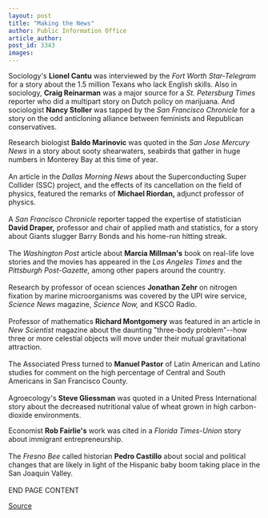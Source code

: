 ```yaml
---
layout: post
title: "Making the News"
author: Public Information Office
article_author: 
post_id: 3343
images:
---
```


<p>
  Sociology's <b>Lionel Cantu</b> was interviewed by the <i>Fort Worth Star-Telegram</i> for a story about the 1.5 million Texans who lack English skills. Also in sociology, <b>Craig Reinarman</b> was a major source for a <i>St. Petersburg Times</i> reporter who did a multipart story on Dutch policy on marijuana. And sociologist <b>Nancy Stoller</b> was tapped by the <i>San Francisco Chronicle</i> for a story on the odd anticloning alliance between feminists and Republican conservatives.
</p>
<p>
  Research biologist <b>Baldo Marinovic</b> was quoted in the <i>San Jose Mercury News</i> in a story about sooty shearwaters, seabirds that gather in huge numbers in Monterey Bay at this time of year.<br>
  <br>
  An article in the <i>Dallas Morning News</i> about the Superconducting Super Collider (SSC) project, and the effects of its cancellation on the field of physics, featured the remarks of <b>Michael Riordan,</b> adjunct professor of physics.<br>
  <br>
  A <i>San Francisco Chronicle</i> reporter tapped the expertise of statistician <b>David Draper,</b> professor and chair of applied math and statistics, for a story about Giants slugger Barry Bonds and his home-run hitting streak.<br>
  <br>
  The <i>Washington Post</i> article about <b>Marcia Millman's</b> book on real-life love stories and the movies has appeared in the <i>Los Angeles Times</i> and the <i>Pittsburgh Post-Gazette,</i> among other papers around the country.<br>
  <br>
  Research by professor of ocean sciences <b>Jonathan Zehr</b> on nitrogen fixation by marine microorganisms was covered by the UPI wire service, <i>Science News</i> magazine, <i>Science Now,</i> and KSCO Radio.<br>
  <br>
  Professor of mathematics <b>Richard Montgomery</b> was featured in an article in <i>New Scientist</i> magazine about the daunting "three-body problem"--how three or more celestial objects will move under their mutual gravitational attraction.<br>
  <br>
  The Associated Press turned to <b>Manuel Pastor</b> of Latin American and Latino studies for comment on the high percentage of Central and South Americans in San Francisco County.<br>
  <br>
  Agroecology's <b>Steve Gliessman</b> was quoted in a United Press International story about the decreased nutritional value of wheat grown in high carbon-dioxide environments.
</p>
<p>
  Economist <b>Rob Fairlie's</b> work was cited in a <i>Florida Times-Union</i> story about immigrant entrepreneurship.<br>
  <br>
  The <i>Fresno Bee</i> called historian <b>Pedro Castillo</b> about social and political changes that are likely in light of the Hispanic baby boom taking place in the San Joaquin Valley.<br>
  <br>
  END PAGE CONTENT
</p>
<p><a href="http://www1.ucsc.edu/currents/01-02/08-20/makenews.html" title="Permalink to makenews">Source</a></p>
